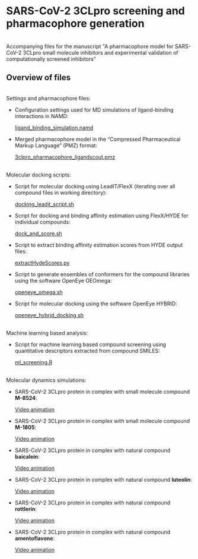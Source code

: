 # SARS-CoV-2 3CLpro screening and pharmacophore generation

<br>
Accompanying files for the manuscript "A pharmacophore model for SARS-CoV-2 3CLpro small molecule inhibitors and experimental validation of computationally screened inhibitors"
<br>

## Overview of files

<br>
Settings and pharmacophore files:

- Configuration settings used for MD simulations of ligand-binding interactions in NAMD:

  [ligand_binding_simulation.namd](ligand_binding_simulation.namd)

- Merged pharmacophore model in the “Compressed Pharmaceutical Markup Language” (PMZ) format:

  [3clpro_pharmacophore_ligandscout.pmz](3clpro_pharmacophore_ligandscout.pmz)

<br>
Molecular docking scripts:

- Script for molecular docking using LeadIT/FlexX (iterating over all compound files in working directory):

  [docking_leadit_script.sh](docking_leadit_script.sh)
  
- Script for docking and binding affinity estimation using FlexX/HYDE for individual compounds:

  [dock_and_score.sh](dock_and_score.sh)
  
- Script to extract binding affinity estimation scores from HYDE output files:

  [extractHydeScores.py](extractHydeScores.py)

- Script to generate ensembles of conformers for the compound libraries using the software OpenEye OEOmega:

  [openeye_omega.sh](openeye_omega.sh) 

- Script for molecular docking using the software OpenEye HYBRID:

  [openeye_hybrid_docking.sh](openeye_hybrid_docking.sh) 

<br>
Machine learning based analysis:

- Script for machine learning based compound screening using quantitative descriptors extracted from compound SMILES:

  [ml_screening.R](ml_screening.R)

<br>  
Molecular dynamics simulations:  
  
- SARS-CoV-2 3CLpro protein in complex with small molecule compound <b>M-8524</b>:

  [Video animation](https://youtu.be/_Pzde7GRawM)
  
- SARS-CoV-2 3CLpro protein in complex with small molecule compound <b>M-1805</b>:

  [Video animation](https://youtu.be/Jj5nmU-U6IU)

- SARS-CoV-2 3CLpro protein in complex with natural compound <b>baicalein</b>:

  [Video animation](https://youtu.be/SiPqjSoYu6k)

- SARS-CoV-2 3CLpro protein in complex with natural compound <b>luteolin</b>:

  [Video animation](https://youtu.be/RrpM8l70euc)
- SARS-CoV-2 3CLpro protein in complex with natural compound <b>rottlerin</b>:

  [Video animation](https://youtu.be/aoVfy5d7388)
  
- SARS-CoV-2 3CLpro protein in complex with natural compound <b>amentoflavone</b>:

  [Video animation](https://youtu.be/5iWZRTRgG0Y)  







